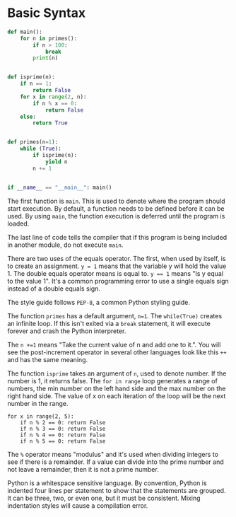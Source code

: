 # Basic Syntax

```py
def main():
    for n in primes():
        if n > 100: 
            break
        print(n)


def isprime(n):
    if n == 1:
        return False
    for x in range(2, n):
        if n % x == 0:
            return False
    else:
        return True


def primes(n=1):
    while (True):
        if isprime(n): 
            yield n
        n += 1


if __name__ == "__main__": main()
```

The first function is `main`.  This is used to denote where the program should start execution.  By default, a function needs to be defined before it can be used.  By using `main`, the function execution is deferred until the program is loaded.

The last line of code tells the compiler that if this program is being included in another module, do not execute `main`.

There are two uses of the equals operator.  The first, when used by itself, is to create an assignment.  `y = 1` means that the variable y will hold the value 1.  The double equals operator means is equal to.  `y == 1` means "Is y equal to the value 1".  It's a common programming error to use a single equals sign instead of a double equals sign.

The style guide follows `PEP-8`, a common Python styling guide.

The function `primes` has a default argument, `n=1`.  The `while(True)` creates an infinite loop.  If this isn't exited via a `break` statement, it will execute forever and crash the Python interpreter.

The `n +=1` means "Take the current value of n and add one to it.".  You will see the post-increment operator in several other languages look like this `++` and has the same meaning.

The function `isprime` takes an argument of `n`, used to denote number.  If the number is 1, it returns false.  The `for in range` loop generates a range of numbers, the min number on the left hand side and the max number on the right hand side.  The value of x on each iteration of the loop will be the next number in the range.

```
for x in range(2, 5):
    if n % 2 == 0: return False
    if n % 3 == 0: return False
    if n % 4 == 0: return False
    if n % 5 == 0: return False
```

The `%` operator means "modulus" and it's used when dividing integers to see if there is a remainder.  If a value can divide into the prime number and not leave a remainder, then it is not a prime number.

Python is a whitespace sensitive language.  By convention, Python is indented four lines per statement to show that the statements are grouped.  It can be three, two, or even one, but it must be consistent.  Mixing indentation styles will cause a compilation error.

